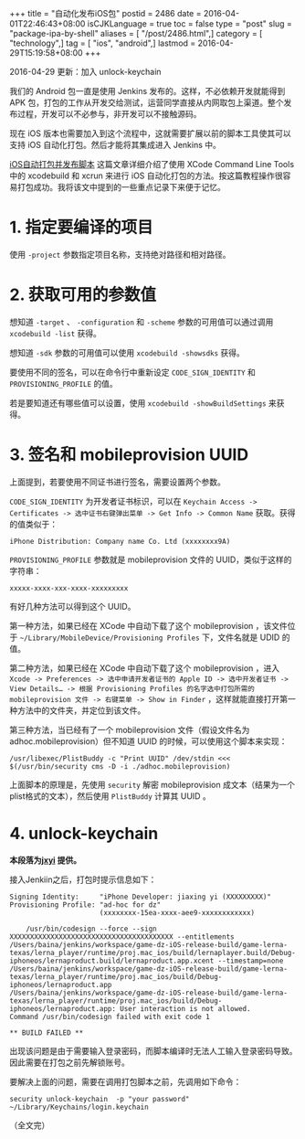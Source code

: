 +++
title = "自动化发布iOS包"
postid = 2486
date = 2016-04-01T22:46:43+08:00
isCJKLanguage = true
toc = false
type = "post"
slug = "package-ipa-by-shell"
aliases = [ "/post/2486.html",]
category = [ "technology",]
tag = [ "ios", "android",]
lastmod = 2016-04-29T15:19:58+08:00
+++


2016-04-29 更新：加入 unlock-keychain


我们的 Android 包一直是使用 Jenkins 发布的。这样，不必依赖开发就能得到 APK 包，打包的工作从开发交给测试，运营同学直接从内网取包上渠道。整个发布过程，开发可以不必参与，非开发可以不接触源码。

现在 iOS 版本也需要加入到这个流程中，这就需要扩展以前的脚本工具使其可以支持 iOS 自动化打包。然后才能将其集成进入 Jenkins 中。

<!--more-->

[iOS自动打包并发布脚本][1] 这篇文章详细介绍了使用 XCode Command Line Tools 中的 xcodebuild 和 xcrun 来进行 iOS 自动化打包的方法。按这篇教程操作很容易打包成功。我将该文中提到的一些重点记录下来便于记忆。

# 1. 指定要编译的项目

使用 `-project` 参数指定项目名称，支持绝对路径和相对路径。

# 2. 获取可用的参数值

想知道 `-target` 、 `-configuration` 和 `-scheme` 参数的可用值可以通过调用 `xcodebuild -list` 获得。

想知道 `-sdk` 参数的可用值可以使用 `xcodebuild -showsdks` 获得。

要使用不同的签名，可以在命令行中重新设定 `CODE_SIGN_IDENTITY` 和 `PROVISIONING_PROFILE` 的值。

若是要知道还有哪些值可以设置，使用 `xcodebuild -showBuildSettings` 来获得。

# 3. 签名和 mobileprovision UUID

上面提到，若要使用不同证书进行签名，需要设置两个参数。

`CODE_SIGN_IDENTITY` 为开发者证书标识，可以在 `Keychain Access -> Certificates -> 选中证书右键弹出菜单 -> Get Info -> Common Name` 获取。获得的值类似于：

	iPhone Distribution: Company name Co. Ltd (xxxxxxxx9A)

`PROVISIONING_PROFILE` 参数就是 mobileprovision 文件的 UUID，类似于这样的字符串： 

	xxxxx-xxxx-xxx-xxxx-xxxxxxxxx

有好几种方法可以得到这个 UUID。

第一种方法，如果已经在 XCode 中自动下载了这个 mobileprovision ，该文件位于 `~/Library/MobileDevice/Provisioning Profiles` 下，文件名就是 UDID 的值。

第二种方法，如果已经在 XCode 中自动下载了这个 mobileprovision ，进入 `Xcode -> Preferences -> 选中申请开发者证书的 Apple ID -> 选中开发者证书 -> View Details… -> 根据 Provisioning Profiles 的名字选中打包所需的 mobileprovision 文件 -> 右键菜单 -> Show in Finder` ，这样就能直接打开第一种方法中的文件夹，并定位到该文件。

第三种方法，当已经有了一个 mobileprovision 文件（假设文件名为 adhoc.mobileprovision）但不知道 UUID 的时候，可以使用这个脚本来实现：

	/usr/libexec/PlistBuddy -c "Print UUID" /dev/stdin <<< $(/usr/bin/security cms -D -i ./adhoc.mobileprovision)

上面脚本的原理是，先使用 `security` 解密 mobileprovision 成文本（结果为一个plist格式的文本），然后使用 `PlistBuddy` 计算其 UUID 。

# 4. unlock-keychain

**本段落为[jxyi][2] 提供。**

接入Jenkiin之后，打包时提示信息如下：
 
```
Signing Identity:     "iPhone Developer: jiaxing yi (XXXXXXXXX)"
Provisioning Profile: "ad-hoc for dz"
                      (xxxxxxxx-15ea-xxxx-aee9-xxxxxxxxxxxx)
 
    /usr/bin/codesign --force --sign XXXXXXXXXXXXXXXXXXXXXXXXXXXXXXXXXXXXXXXX --entitlements /Users/baina/jenkins/workspace/game-dz-iOS-release-build/game-lerna-texas/lerna_player/runtime/proj.mac_ios/build/lernaplayer.build/Debug-iphoneos/lernaproduct.build/lernaproduct.app.xcent --timestamp=none /Users/baina/jenkins/workspace/game-dz-iOS-release-build/game-lerna-texas/lerna_player/runtime/proj.mac_ios/build/Debug-iphoneos/lernaproduct.app
/Users/baina/jenkins/workspace/game-dz-iOS-release-build/game-lerna-texas/lerna_player/runtime/proj.mac_ios/build/Debug-iphoneos/lernaproduct.app: User interaction is not allowed.
Command /usr/bin/codesign failed with exit code 1
 
** BUILD FAILED **
```
 
出现该问题是由于需要输入登录密码，而脚本编译时无法人工输入登录密码导致。因此需要在打包之前先解锁账号。
 
要解决上面的问题，需要在调用打包脚本之前，先调用如下命令：
 
``` shell
security unlock-keychain  -p "your password" ~/Library/Keychains/login.keychain
```

（全文完）

[1]: http://liumh.com/2015/11/25/ios-auto-archive-ipa/
[2]: http://jxyi.org
